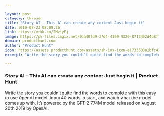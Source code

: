 ```yaml
---

layout: post
category: threads
title: "Story AI - This AI can create any content Just begin it"
date: 2019-08-23 08:09:26
link: https://vrhk.co/2MztyFj
image: https://ph-files.imgix.net/9da40fd9-37d4-4199-9320-8712492d4b8f?auto=format&fit=crop&h=512&w=1024
domain: producthunt.com
author: "Product Hunt"
icon: https://assets.producthunt.com/assets/ph-ios-icon-e1733530a1bfc41080db8161823f1ef262cdbbc933800c0a2a706f70eb9c277a.png
excerpt: "Write the story you couldn’t quite find the words to complete with this easy to use OpenAI model. Input 40 words to start, and watch what the model comes up with. It’s powered by the GPT-2 774M model released on August 20th 2019 by OpenAI."

---
```


### Story AI - This AI can create any content Just begin it | Product Hunt

Write the story you couldn’t quite find the words to complete with this easy to use OpenAI model. Input 40 words to start, and watch what the model comes up with. It’s powered by the GPT-2 774M model released on August 20th 2019 by OpenAI.